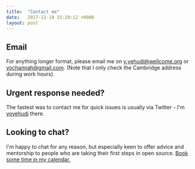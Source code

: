 ```yaml
---
title:  "Contact me"
date:   2017-12-10 15:29:12 +0000
layout: post
---
```


## Email
For anything longer format, please email me on [y.yehudi@wellcome.org](mailto:y.yehudi@wellcome.org) or [yochannah@gmail.com](mailto:yochannah@gmail.com). (Note that I only check the Cambridge address during work hours).

## Urgent response needed?

The fastest was to contact me for quick issues is usually via Twitter - I'm [yoyehudi](twitter.com/yoyehudi) there.

## Looking to chat?

 I'm happy to chat for any reason, but especially keen to offer advice and mentorship to people who are taking their first steps in open source. <a href="https://calendly.com/yo-yehudi-manchester/30min-chat?month=2020-09">Book some time in my calendar.</a>
